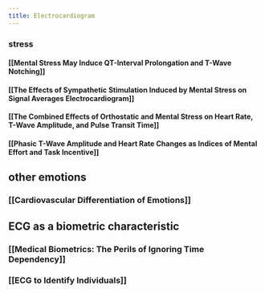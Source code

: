 ```yaml
---
title: Electrocardiogram
---
```


### stress
#### [[Mental Stress May Induce QT-Interval Prolongation and T-Wave Notching]]
#### [[The Effects of Sympathetic Stimulation Induced by Mental Stress on Signal Averages Electrocardiogram]]
#### [[The Combined Effects of Orthostatic and Mental Stress on Heart Rate, T-Wave Amplitude, and Pulse Transit Time]]
#### [[Phasic T-Wave Amplitude and Heart Rate Changes as Indices of Mental Effort and Task Incentive]]
## other emotions
### [[Cardiovascular Differentiation of Emotions]]
## ECG as a biometric characteristic
### [[Medical Biometrics: The Perils of Ignoring Time Dependency]]
### [[ECG to Identify Individuals]]

